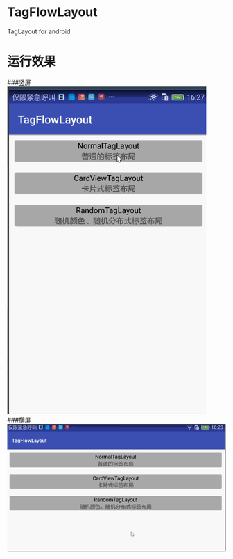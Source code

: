 # TagFlowLayout
TagLayout for android

# 运行效果
###竖屏
![image](https://github.com/SeachForLife/TagFlowLayout/raw/master/GIF/taglayout.gif )</br>
###横屏
![image](https://github.com/SeachForLife/TagFlowLayout/raw/master/GIF/taglayout_h.gif)</br>


